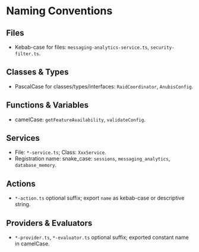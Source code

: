 # Naming Conventions

## Files
- Kebab-case for files: `messaging-analytics-service.ts`, `security-filter.ts`.

## Classes & Types
- PascalCase for classes/types/interfaces: `RaidCoordinator`, `AnubisConfig`.

## Functions & Variables
- camelCase: `getFeatureAvailability`, `validateConfig`.

## Services
- File: `*-service.ts`; Class: `XxxService`.
- Registration name: snake_case: `sessions`, `messaging_analytics`, `database_memory`.

## Actions
- `*-action.ts` optional suffix; export `name` as kebab-case or descriptive string.

## Providers & Evaluators
- `*-provider.ts`, `*-evaluator.ts` optional suffix; exported constant name in camelCase.
